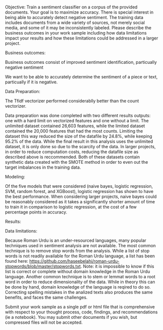Objective: Train a sentiment classifier on a corpus of the provided documents. Your goal is to maximize accuracy. There is special interest in being able to accurately detect negative sentiment. The training data includes documents from a wide variety of sources, not merely social media, and some of it may be inconsistently labeled. Please describe the business outcomes in your work sample including how data limitations impact your results and how these limitations could be addressed in a larger project.


Business outcomes:

Business outcomes consist of improved sentiment identification, particually negative sentiment

We want to be able to accurately determine the sentiment of a piece or text, particually if it is negative.

Data Preparation:
 
The Tfidf vectorizer performed considerablly better than the count vectorizer.

Data preparation was done completed with two different results outputs: one with a hard limit on vectorized features and one without a limit. The unlimited dataset contained 26,603 features, while the limited dataset contained the 20,000 features that had the most counts. Limiting the dataset this way reduced the size of the datafile by 24.8%, while keeping 95.2% of the data. While the final result in this analysis uses the unlimited dataset, it is only done so due to the scarcity of the data. In larger projects, in order to reduce computation costs, reducing the datafile size as described above is reccommended. Both of these datasets contain synthetic data created with the SMOTE method in order to even out the target imbalances in the training data.

Modeling:

Of the five models that were considered (naive bayes, logistic regression, SVM, random forest, and XGBoost), logistic regression has shown to have the best performance. When considering larger projects, naive bayes could be reasonably considered as it takes a significantly shorter amount of time to train it in comparison to logistic regression, at the cost of a few percentage points in accuracy.

Results:


Data limitations:
 
Because Roman Urdu is an under-resourced languages, many popular techniques used in sentiment analysis are not available. The most common technique is to remove stop words from the analysis. While a list of stop words is not readily available for the Roman Urdu language, a list has been found here: https://github.com/haseebelahi/roman-urdu-stopwords/blob/master/stopwords.txt. Note: it is impossible to know if this list is correct or complete without domain knowledge in the Roman Urdu language. Another common technique is to stem or lemmat words to a root word in order to reduce dimensionality of the data. While in theory this can be done by hand, domain knowledge of the language is reqired to do so. Correcting spelling mistakes in the analized texts also produces the same benefits, and faces the same challenges.
  


Submit your work sample as a single pdf or html file that is comprehensive with respect to your thought process, code, findings, and recommendations (ie a notebook). You may submit other documents if you wish, but compressed files will not be accepted.